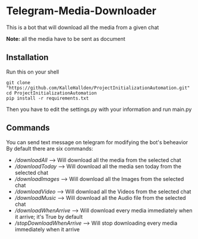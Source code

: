 # Telegram-Media-Downloader
This is a bot that will download all the media from a given chat

**Note:** all the media have to be sent as document

## Installation
Run this on your shell
```
git clone "https://github.com/KalleHallden/ProjectInitializationAutomation.git"
cd ProjectInitializationAutomation
pip install -r requirements.txt
```
Then you have to edit the settings.py with your information and run main.py

## Commands
You can send text message on telegram for modifying the bot's beheavior 
By default there are six commands:

* */downloadAll* --> Will download all the media from the selected chat
* */downloadToday* --> Will download all the media sen today from the selected chat
* */downloadImages* --> Will download all the Images from the selected chat
* */downloadVideo* --> Will download all the Videos from the selected chat
* */downloadMusic* --> Will download all the Audio file from the selected chat
* */downloadWhenArrive* --> Will download every media immediately when it arrive; it's True by default
* */stopDownloadWhenArrive* --> Will stop downloading every media immediately when it arrive
